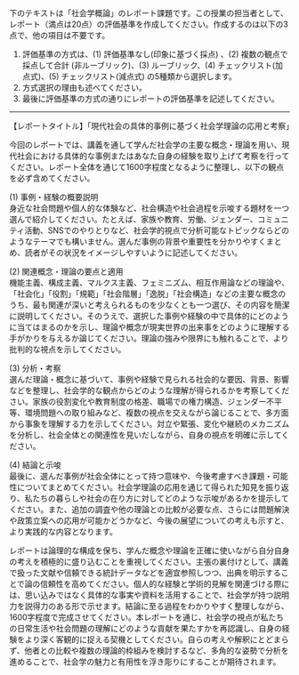 下のテキストは「社会学概論」のレポート課題です。この授業の担当者として、レポート（満点は20点）の評価基準を作成してください。作成するのは以下の3点で、他の項目は不要です。

1. 評価基準の方式は、(1) 評価基準なし(印象に基づく採点) 、(2) 複数の観点で採点して合計  (非ルーブリック)、(3) ルーブリック、(4) チェックリスト(加点式)、(5) チェックリスト(減点式) の5種類から選択します。
2. 方式選択の理由も述べてください。
3. 最後に評価基準の方式の通りにレポートの評価基準を記述してください。

---------------------------------------
【レポートタイトル】「現代社会の具体的事例に基づく社会学理論の応用と考察」

今回のレポートでは、講義を通して学んだ社会学の主要な概念・理論を用い、現代社会における具体的な事例またはあなた自身の経験を取り上げて考察を行ってください。レポート全体を通じて1600字程度となるように整理し、以下の観点を必ず含めてください。

(1) 事例・経験の概要説明  
身近な社会問題や個人的な体験など、社会構造や社会過程を示唆する題材を一つ選んで紹介してください。たとえば、家族や教育、労働、ジェンダー、コミュニティ活動、SNSでのやりとりなど、社会学的視点で分析可能なトピックならどのようなテーマでも構いません。選んだ事例の背景や重要性を分かりやすくまとめ、読者がその状況をイメージしやすいように記述してください。

(2) 関連概念・理論の要点と適用  
機能主義、構成主義、マルクス主義、フェミニズム、相互作用論などの理論や、「社会化」「役割」「規範」「社会階層」「逸脱」「社会構造」などの主要な概念のうち、最も関連が深いと考えられるものを少なくとも一つ選び、その内容を簡潔に説明してください。そのうえで、選択した事例や経験の中で具体的にどのように当てはまるのかを示し、理論や概念が現実世界の出来事をどのように理解する手がかりを与えるか論じてください。理論の強みや限界にも触れることで、より批判的な視点を示してください。

(3) 分析・考察  
選んだ理論・概念に基づいて、事例や経験で見られる社会的な要因、背景、影響などを整理し、社会学的な観点からどのような理解が得られるかを考察してください。家族の役割変化や教育制度の格差、職場での権力構造、ジェンダー不平等、環境問題への取り組みなど、複数の視点を交えながら論じることで、多方面から事象を理解する力を示してください。対立や緊張、変化や継続のメカニズムを分析し、社会全体との関連性を見いだしながら、自身の視点を明確に示してください。

(4) 結論と示唆  
最後に、選んだ事例が社会全体にとって持つ意味や、今後考慮すべき課題・可能性についてまとめてください。社会学理論の応用を通じて得られた知見を振り返り、私たちの暮らしや社会の在り方に対してどのような示唆があるかを提示してください。また、追加の調査や他の理論との比較が必要な点、さらには問題解決や政策立案への応用が可能かどうかなど、今後の展望についての考えも示すと、より実践的な内容となります。

レポートは論理的な構成を保ち、学んだ概念や理論を正確に使いながら自分自身の考えを積極的に盛り込むことを重視してください。主張の裏付けとして、講義で扱った文献や信頼できる統計データなどを適宜参照しつつ、出典を明示することで論の信頼性を高めてください。個人的な経験と学術的見解を関連づける際には、思い込みではなく具体的な事実や資料を活用することで、社会学が持つ説明力を説得力のある形で示せます。結論に至る過程をわかりやすく整理しながら、1600字程度で完成させてください。本レポートを通じ、社会学の視点が私たちの日常生活や社会問題の理解にどのような貢献を果たすかを再認識し、自身の経験をより深く客観的に捉える契機としてください。自らの考えや解釈にとどまらず、他者との比較や複数の理論的枠組みを検討するなど、多角的な姿勢で分析を進めることで、社会学の魅力と有用性を浮き彫りにすることが期待されます。